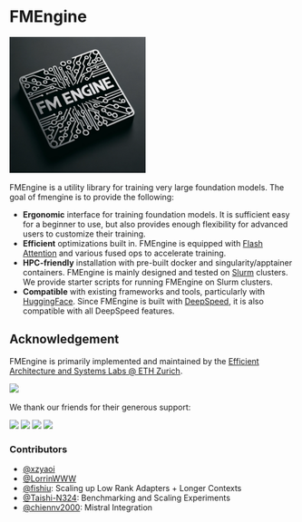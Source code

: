 # FMEngine

<img src="https://github.com/eth-easl/fmengine/blob/init/assets/logo.png" width="240"/>

FMEngine is a utility library for training very large foundation models. The goal of fmengine is to provide the following:

* **Ergonomic** interface for training foundation models. It is sufficient easy for a beginner to use, but also provides enough flexibility for advanced users to customize their training.
* **Efficient** optimizations built in. FMEngine is equipped with [Flash Attention](https://github.com/Dao-AILab/flash-attention) and various fused ops to accelerate training.
* **HPC-friendly** installation with pre-built docker and singularity/apptainer containers. FMEngine is mainly designed and tested on [Slurm](https://slurm.schedmd.com/) clusters. We provide starter scripts for running FMEngine on Slurm clusters.
* **Compatible** with existing frameworks and tools, particularly with [HuggingFace](https://huggingface.co). Since FMEngine is built with [DeepSpeed](https://deepspeed.ai), it is also compatible with all DeepSpeed features.

## Acknowledgement

FMEngine is primarily implemented and maintained by the [Efficient Architecture and Systems Labs @ ETH Zurich](https://systems.ethz.ch/research/easl.html).

<a href="https://systems.ethz.ch/research/easl.html"><img src="https://systems.ethz.ch/research/easl/_jcr_content/par/textimage_842607556/image.imageformat.textsingle.745562631.png" width="120"></a>

We thank our friends for their generous support:

<a href="https://laion.ai/"><img src="https://avatars.githubusercontent.com/u/92627801?s=200&v=4" width="80"/></a>
<a href="https://github.com/ontocord/"><img src="https://avatars.githubusercontent.com/u/8900094?v=4" width="80"/></a>
<a href="https://huggingface.co/Multi-Domain-Expert-Learning"><img src="https://aeiljuispo.cloudimg.io/v7/https://cdn-uploads.huggingface.co/production/uploads/5fc6879e1c5ee87b1164876d/IoeynCnY_cMdjPAzrdU-2.jpeg?w=200&h=200&f=face" width="80"/></a>
<a href=""><img src="https://www.fz-juelich.de/static/media/Logo.2ceb35fc.svg" width="200"/></a>

### Contributors

* [@xzyaoi](https://github.com/xzyaoi/)
* [@LorrinWWW](https://github.com/LorrinWWW)
* [@fishiu](https://github.com/fishiu): Scaling up Low Rank Adapters + Longer Contexts
* [@Taishi-N324](https://github.com/Taishi-N324/): Benchmarking and Scaling Experiments
* [@chiennv2000](https://github.com/chiennv2000): Mistral Integration
